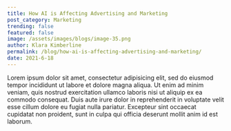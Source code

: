 ```yaml
---
title: How AI is Affecting Advertising and Marketing
post_category: Marketing
trending: false
featured: false
image: /assets/images/blogs/image-35.png
author: Klara Kimberline
permalink: /blog/how-ai-is-affecting-advertising-and-marketing/
date: 2021-6-18
---
```


Lorem ipsum dolor sit amet, consectetur adipisicing elit, sed do eiusmod tempor incididunt ut labore et dolore magna aliqua. Ut enim ad minim veniam, quis nostrud exercitation ullamco laboris nisi ut aliquip ex ea commodo consequat. Duis aute irure dolor in reprehenderit in voluptate velit esse cillum dolore eu fugiat nulla pariatur. Excepteur sint occaecat cupidatat non proident, sunt in culpa qui officia deserunt mollit anim id est laborum.

